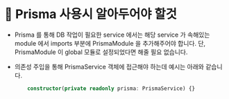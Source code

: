 # 🔔 Prisma 사용시 알아두어야 할것

- Prisma 를 통해 DB 작업이 필요한 service 에서는 해당 service 가 속해있는 module 에서 imports 부분에 PrismaModule 을 추가해주어야 합니다. 단, PrismaModule 이 global 모듈로 설정되었다면 해줄 필요 없습니다. 

- 의존성 주입을 통해 PrismaService 객체에 접근해야 하는데 예시는 아래와 같습니다.
    ```ts
        constructor(private readonly prisma: PrismaService) {}
    ```